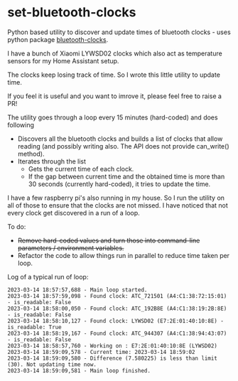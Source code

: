 # set-bluetooth-clocks
Python based utility to discover and update times of bluetooth clocks - uses python package [bluetooth-clocks](https://github.com/koenvervloesem/bluetooth-clocks.git).

I have a bunch of Xiaomi LYWSD02 clocks which also act as temperature sensors for my Home Assistant setup.

The clocks keep losing track of time. So I wrote this little utility to update time.

If you feel it is useful and you want to imrove it, please feel free to raise a PR!

The utility goes through a loop every 15 minutes (hard-coded) and does following
* Discovers all the bluetooth clocks and builds a list of clocks that allow reading (and possibly writing also. The API does not provide can_write() method).
* Iterates through the list
  * Gets the current time of each clock.
  * If the gap between current time and the obtained time is more than 30 seconds (currently hard-coded), it tries to update the time.
  
I have a few raspberry pi's also running in my house. So I run the utility on all of those to ensure that the clocks are not missed. I have noticed that not every clock get discovered in a run of a loop.

To do:
* ~~Remove hard-coded values and turn those into command-line parameters / environment variables.~~
* Refactor the code to allow things run in parallel to reduce time taken per loop.


Log of a typical run of loop:
```
2023-03-14 18:57:57,688 - Main loop started.
2023-03-14 18:57:59,098 - Found clock: ATC_721501 (A4:C1:38:72:15:01) - is_readable: False
2023-03-14 18:58:00,050 - Found clock: ATC_192B8E (A4:C1:38:19:2B:8E) - is_readable: False
2023-03-14 18:58:10,127 - Found clock: LYWSD02 (E7:2E:01:40:10:8E) - is_readable: True
2023-03-14 18:58:19,167 - Found clock: ATC_944307 (A4:C1:38:94:43:07) - is_readable: False
2023-03-14 18:58:57,760 - Working on : E7:2E:01:40:10:8E (LYWSD02)
2023-03-14 18:59:09,578 - Current time: 2023-03-14 18:59:02
2023-03-14 18:59:09,580 - Difference (7.580225) is less than limit (30). Not updating time now.
2023-03-14 18:59:09,581 - Main loop finished.
```
